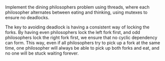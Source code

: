 Implement the dining philosophers problem using threads, where each philosopher alternates between eating and thinking, using mutexes to ensure no deadlocks.

The key to avoiding deadlock is having a consistent way of locking the forks. By having even philosophers lock the left fork first, and odd philosophers lock the right fork first, we ensure that no cyclic dependency can form. This way, even if all philosophers try to pick up a fork at the same time, one philosopher will always be able to pick up both forks and eat, and no one will be stuck waiting forever.
